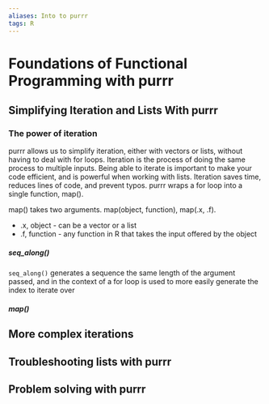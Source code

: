 ```yaml
---
aliases: Into to purrr
tags: R
---
```


# Foundations of Functional Programming with purrr

##  Simplifying Iteration and Lists With purrr
### The power of iteration
purrr allows us to simplify iteration, either with vectors or lists, without having to deal with for loops. Iteration is the process of doing the same process to multiple inputs. Being able to iterate is important to make your code efficient, and is powerful when working with lists. Iteration saves time, reduces lines of code, and prevent typos. purrr wraps a for loop into a single function, map().

map() takes two arguments. map(object, function), map(.x, .f).
* .x, object - can be a vector or a list
* .f, function - any function in R that takes the input offered by the object

##### seq_along()
`seq_along()` generates a sequence the same length of the argument passed, and in the context of a for loop is used to more easily generate the index to iterate over

##### map()


##  More complex iterations

## Troubleshooting lists with purrr

## Problem solving with purrr